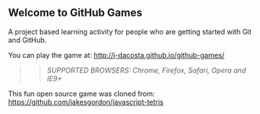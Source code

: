 ## Welcome to GitHub Games

A project based learning activity for people who are getting started with Git and GitHub.

You can play the game at: http://j-dacosta.github.io/github-games/

>> _*SUPPORTED BROWSERS*: Chrome, Firefox, Safari, Opera and IE9+_

This fun open source game was cloned from: https://github.com/jakesgordon/javascript-tetris
